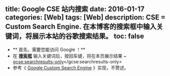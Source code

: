 title: Google CSE 站内搜索
date: 2016-01-17
categories: [Web]
tags: [Web]
description: CSE = Custom Search Engine. 在本博客的搜索框中输入关键词，将展示本站的谷歌搜索结果。
toc: false
---
- ** 首先，需要您能访问 Google ！**
- 在 <a target="_self" href="javascript:;" onclick="$('#search').fadeOut(200).fadeIn(200).fadeOut(200).fadeIn(200); focusSearchInput();">**搜索框**</a> 输入关键词后，按回车键，将在本页展示结果 ~ <gcse:searchresults-only></gcse:searchresults-only>
- 参考《 [Google Custom Search Engine](https://cse.google.com/cse/) 》实现，不赘述。

<script id="jQueryLink" src="//libs.baidu.com/jquery/2.0.3/jquery.min.js"></script>
<script type="text/javascript">
  window.jQuery || document.write('<script src="<%- config.root %>js/jquery-2.0.3.min.js"><\/script>');
</script>

<script text='text/javascript'>
  
  function GetRequest() {
   var url = location.search; //获取url中"?"符后的字串
   var theRequest = new Object();
   if (url.indexOf("?") != -1) {
      var str = url.substr(1);
      strs = str.split("&");
      for(var i = 0; i < strs.length; i ++) {
         theRequest[strs[i].split("=")[0]] = decodeURIComponent(escape(strs[i].split("=")[1]));
      }
   }
   return theRequest;
  }
  
  var keyword = GetRequest()['q'];
  if (keyword != undefined) {
    $('#search').val(decodeURIComponent(keyword.replace('+', ' ')));
	  (function() {
		var cx = '010792257197806788789:dpopjn23wd4';
		var gcse = document.createElement('script');
		gcse.type = 'text/javascript';
		gcse.async = true;
		gcse.src = (document.location.protocol == 'https:' ? 'https:' : 'http:') +
			'//cse.google.com/cse.js?cx=' + cx;
		var s = document.getElementsByTagName('script')[0];
		s.parentNode.insertBefore(gcse, s);
	  })();
  }
  
  function focusSearchInput() {
    var t = $('#search')[0];
    t.focus();
    t.selectionStart = t.selectionEnd = t.value.length;
  }
</script>

